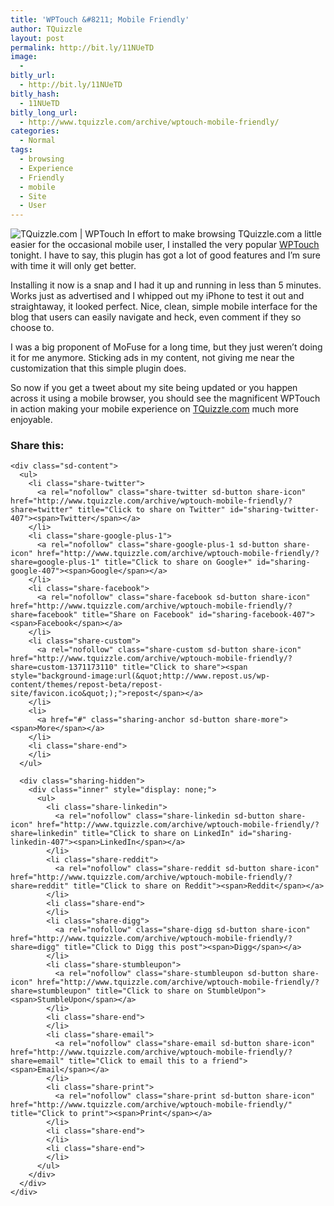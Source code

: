 ```yaml
---
title: 'WPTouch &#8211; Mobile Friendly'
author: TQuizzle
layout: post
permalink: http://bit.ly/11NUeTD
image:
  - 
bitly_url:
  - http://bit.ly/11NUeTD
bitly_hash:
  - 11NUeTD
bitly_long_url:
  - http://www.tquizzle.com/archive/wptouch-mobile-friendly/
categories:
  - Normal
tags:
  - browsing
  - Experience
  - Friendly
  - mobile
  - Site
  - User
---
```

<img src="http://i1.wp.com/www.tquizzle.com/uploads/2009/11/IMG_0021.png?fit=320%2C480" alt="TQuizzle.com | WPTouch" title="TQuizzle.com | WPTouch" class="aligncenter size-full wp-image-484" data-recalc-dims="1" />  
In effort to make browsing TQuizzle.com a little easier for the occasional mobile user, I installed the very popular <a rel="nofollow" target="_blank" href="http://bravenewcode.com/wptouch">WPTouch</a> tonight. I have to say, this plugin has got a lot of good features and I&#8217;m sure with time it will only get better.

Installing it now is a snap and I had it up and running in less than 5 minutes. Works just as advertised and I whipped out my iPhone to test it out and straightaway, it looked perfect. Nice, clean, simple mobile interface for the blog that users can easily navigate and heck, even comment if they so choose to.

I was a big proponent of MoFuse for a long time, but they just weren&#8217;t doing it for me anymore. Sticking ads in my content, not giving me near the customization that this simple plugin does.

So now if you get a tweet about my site being updated or you happen across it using a mobile browser, you should see the magnificent WPTouch in action making your mobile experience on <a href="http://www.tquizzle.com" rel="me">TQuizzle.com</a> much more enjoyable.

<div class="sharedaddy sd-sharing-enabled">
  <div class="robots-nocontent sd-block sd-social sd-social-icon-text sd-sharing">
    <h3 class="sd-title">
      Share this:
    </h3>
    
    <div class="sd-content">
      <ul>
        <li class="share-twitter">
          <a rel="nofollow" class="share-twitter sd-button share-icon" href="http://www.tquizzle.com/archive/wptouch-mobile-friendly/?share=twitter" title="Click to share on Twitter" id="sharing-twitter-407"><span>Twitter</span></a>
        </li>
        <li class="share-google-plus-1">
          <a rel="nofollow" class="share-google-plus-1 sd-button share-icon" href="http://www.tquizzle.com/archive/wptouch-mobile-friendly/?share=google-plus-1" title="Click to share on Google+" id="sharing-google-407"><span>Google</span></a>
        </li>
        <li class="share-facebook">
          <a rel="nofollow" class="share-facebook sd-button share-icon" href="http://www.tquizzle.com/archive/wptouch-mobile-friendly/?share=facebook" title="Share on Facebook" id="sharing-facebook-407"><span>Facebook</span></a>
        </li>
        <li class="share-custom">
          <a rel="nofollow" class="share-custom sd-button share-icon" href="http://www.tquizzle.com/archive/wptouch-mobile-friendly/?share=custom-1371173110" title="Click to share"><span style="background-image:url(&quot;http://www.repost.us/wp-content/themes/repost-beta/repost-site/favicon.ico&quot;);">repost</span></a>
        </li>
        <li>
          <a href="#" class="sharing-anchor sd-button share-more"><span>More</span></a>
        </li>
        <li class="share-end">
        </li>
      </ul>
      
      <div class="sharing-hidden">
        <div class="inner" style="display: none;">
          <ul>
            <li class="share-linkedin">
              <a rel="nofollow" class="share-linkedin sd-button share-icon" href="http://www.tquizzle.com/archive/wptouch-mobile-friendly/?share=linkedin" title="Click to share on LinkedIn" id="sharing-linkedin-407"><span>LinkedIn</span></a>
            </li>
            <li class="share-reddit">
              <a rel="nofollow" class="share-reddit sd-button share-icon" href="http://www.tquizzle.com/archive/wptouch-mobile-friendly/?share=reddit" title="Click to share on Reddit"><span>Reddit</span></a>
            </li>
            <li class="share-end">
            </li>
            <li class="share-digg">
              <a rel="nofollow" class="share-digg sd-button share-icon" href="http://www.tquizzle.com/archive/wptouch-mobile-friendly/?share=digg" title="Click to Digg this post"><span>Digg</span></a>
            </li>
            <li class="share-stumbleupon">
              <a rel="nofollow" class="share-stumbleupon sd-button share-icon" href="http://www.tquizzle.com/archive/wptouch-mobile-friendly/?share=stumbleupon" title="Click to share on StumbleUpon"><span>StumbleUpon</span></a>
            </li>
            <li class="share-end">
            </li>
            <li class="share-email">
              <a rel="nofollow" class="share-email sd-button share-icon" href="http://www.tquizzle.com/archive/wptouch-mobile-friendly/?share=email" title="Click to email this to a friend"><span>Email</span></a>
            </li>
            <li class="share-print">
              <a rel="nofollow" class="share-print sd-button share-icon" href="http://www.tquizzle.com/archive/wptouch-mobile-friendly/" title="Click to print"><span>Print</span></a>
            </li>
            <li class="share-end">
            </li>
            <li class="share-end">
            </li>
          </ul>
        </div>
      </div>
    </div>
  </div>
</div>